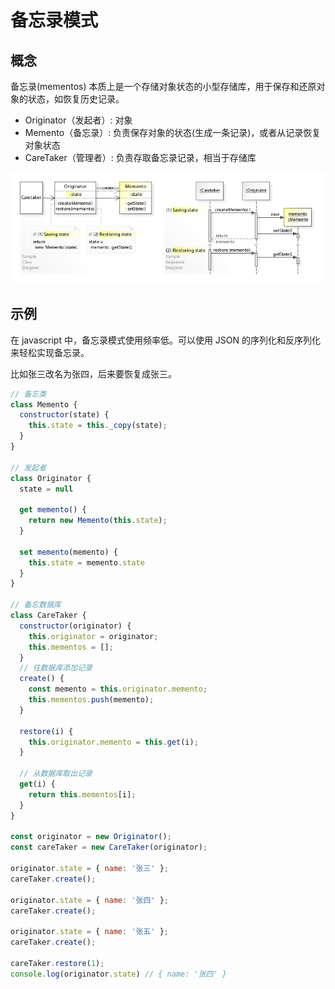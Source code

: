 # 备忘录模式

## 概念

备忘录(mementos) 本质上是一个存储对象状态的小型存储库，用于保存和还原对象的状态，如恢复历史记录。

- Originator（发起者）: 对象
- Memento（备忘录）: 负责保存对象的状态(生成一条记录)，或者从记录恢复对象状态
- CareTaker（管理者）: 负责存取备忘录记录，相当于存储库

![](imgs/2023-07-10-00-34-02.png)

## 示例

在 javascript 中，备忘录模式使用频率低。可以使用 JSON 的序列化和反序列化来轻松实现备忘录。

比如张三改名为张四，后来要恢复成张三。

```js
// 备忘类
class Memento {
  constructor(state) {
    this.state = this._copy(state);
  }
}

// 发起者
class Originator {
  state = null

  get memento() {
    return new Memento(this.state);
  }

  set memento(memento) {
    this.state = memento.state
  }
}

// 备忘数据库
class CareTaker {
  constructor(originator) {
    this.originator = originator;
    this.mementos = [];
  }
  // 往数据库添加记录
  create() {
    const memento = this.originator.memento;
    this.mementos.push(memento);
  }

  restore(i) {
    this.originator.memento = this.get(i);
  }

  // 从数据库取出记录
  get(i) {
    return this.mementos[i];
  }
}

const originator = new Originator();
const careTaker = new CareTaker(originator);

originator.state = { name: '张三' };
careTaker.create();

originator.state = { name: '张四' };
careTaker.create();

originator.state = { name: '张五' };
careTaker.create();

careTaker.restore(1);
console.log(originator.state) // { name: '张四' }
```
